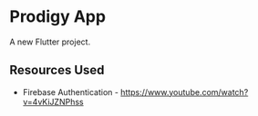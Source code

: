 # Prodigy App

A new Flutter project.

## Resources Used
- Firebase Authentication - https://www.youtube.com/watch?v=4vKiJZNPhss
